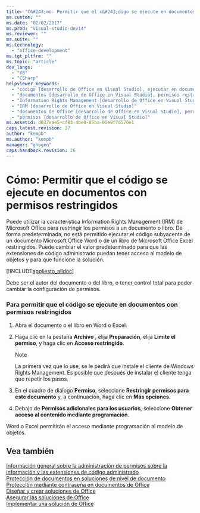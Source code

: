 ```yaml
---
title: "C&#243;mo: Permitir que el c&#243;digo se ejecute en documentos con permisos restringidos"
ms.custom: ""
ms.date: "02/02/2017"
ms.prod: "visual-studio-dev14"
ms.reviewer: ""
ms.suite: ""
ms.technology: 
  - "office-development"
ms.tgt_pltfrm: ""
ms.topic: "article"
dev_langs: 
  - "VB"
  - "CSharp"
helpviewer_keywords: 
  - "código [desarrollo de Office en Visual Studio], ejecutar en documentos con permisos restringidos"
  - "documentos [desarrollo de Office en Visual Studio], permisos restringidos"
  - "Information Rights Management [desarrollo de Office en Visual Studio]"
  - "IRM [desarrollo de Office en Visual Studio]"
  - "documentos de Office [desarrollo de Office en Visual Studio], permisos restringidos"
  - "permisos [desarrollo de Office en Visual Studio]"
ms.assetid: d037eae5-cf83-4be0-85ba-05e9f7d570e1
caps.latest.revision: 27
author: "kempb"
ms.author: "kempb"
manager: "ghogen"
caps.handback.revision: 26
---
```

# C&#243;mo: Permitir que el c&#243;digo se ejecute en documentos con permisos restringidos
  Puede utilizar la característica Information Rights Management \(IRM\) de Microsoft Office para restringir los permisos a un documento o libro.  De forma predeterminada, no está permitido ejecutar el código subyacente de un documento Microsoft Office Word o de un libro de Microsoft Office Excel restringidos.  Puede cambiar el valor predeterminado para que las extensiones de código administrado puedan tener acceso al modelo de objetos y para que funcione la solución.  
  
 [!INCLUDE[appliesto_alldoc](../vsto/includes/appliesto-alldoc-md.md)]  
  
 Debe ser el autor del documento o del libro, o tener control total para poder cambiar la configuración de permisos.  
  
### Para permitir que el código se ejecute en documentos con permisos restringidos  
  
1.  Abra el documento o el libro en Word o Excel.  
  
2.  Haga clic en la pestaña **Archivo** , elija **Preparación**, elija **Limite el permiso**, y haga clic en **Acceso restringido**.  
  
    > [!NOTE]  
    >  La primera vez que lo use, se le pedirá que instale el cliente de Windows Rights Management.  Es posible que después de instalar el cliente tenga que repetir los pasos.  
  
3.  En el cuadro de diálogo **Permiso**, seleccione **Restringir permisos para este documento** y, a continuación, haga clic en **Más opciones**.  
  
4.  Debajo de **Permisos adicionales para los usuarios**, seleccione **Obtener acceso al contenido mediante programación**.  
  
 Word o Excel permitirán el acceso mediante programación al modelo de objetos.  
  
## Vea también  
 [Información general sobre la administración de permisos sobre la información y las extensiones de código administrado](../vsto/information-rights-management-and-managed-code-extensions-overview.md)   
 [Protección de documentos en soluciones de nivel de documento](../vsto/document-protection-in-document-level-solutions.md)   
 [Protección mediante contraseña en documentos de Office](../vsto/password-protection-on-office-documents.md)   
 [Diseñar y crear soluciones de Office](../vsto/designing-and-creating-office-solutions.md)   
 [Asegurar las soluciones de Office](../vsto/securing-office-solutions.md)   
 [Implementar una solución de Office](../vsto/deploying-an-office-solution.md)  
  
  